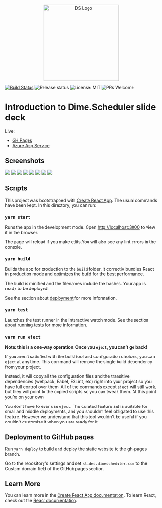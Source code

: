 <p align="center"><img src="assets/ds.png?raw=true" alt="DS Logo" height="250"></p>

[![Build Status](https://dev.azure.com/dimenicsbe/Dime/_apis/build/status/dimenics.ds-introduction?branchName=master)](https://dev.azure.com/dimenicsbe/Dime/_build/latest?definitionId=188&branchName=master) ![Release status](https://vsrm.dev.azure.com/dimenicsbe/_apis/public/Release/badge/3faeaf76-379c-4e0d-9078-1d71ee186ba5/2/2) ![License: MIT](https://img.shields.io/badge/License-MIT-blue.svg) ![PRs Welcome](https://img.shields.io/badge/PRs-welcome-brightgreen.svg?style=flat-square)

# Introduction to Dime.Scheduler slide deck

Live:
- [GH Pages](https://dimenics.github.io/ds-introduction/)
- [Azure App Service](https://dimeschedulerintroduction.azurewebsites.net/)

## Screenshots

![](assets/slide1.png)
![](assets/slide2.png)
![](assets/slide3.png)
![](assets/slide4.png)
![](assets/slide5.png)
![](assets/slide6.png)
![](assets/slide7.png)
![](assets/slide8.png)

## Scripts

This project was bootstrapped with [Create React App](https://github.com/facebook/create-react-app). 
The usual commands have been kept. In this directory, you can run:

### `yarn start`

Runs the app in the development mode. Open [http://localhost:3000](http://localhost:3000) to view it in the browser.

The page will reload if you make edits.You will also see any lint errors in the console.

### `yarn build`

Builds the app for production to the `build` folder.
It correctly bundles React in production mode and optimizes the build for the best performance.

The build is minified and the filenames include the hashes.
Your app is ready to be deployed!

See the section about [deployment](https://facebook.github.io/create-react-app/docs/deployment) for more information.

### `yarn test`

Launches the test runner in the interactive watch mode.
See the section about [running tests](https://facebook.github.io/create-react-app/docs/running-tests) for more information.

### `yarn run eject`

**Note: this is a one-way operation. Once you `eject`, you can’t go back!**

If you aren’t satisfied with the build tool and configuration choices, you can `eject` at any time. This command will remove the single build dependency from your project.

Instead, it will copy all the configuration files and the transitive dependencies (webpack, Babel, ESLint, etc) right into your project so you have full control over them. All of the commands except `eject` will still work, but they will point to the copied scripts so you can tweak them. At this point you’re on your own.

You don’t have to ever use `eject`. The curated feature set is suitable for small and middle deployments, and you shouldn’t feel obligated to use this feature. However we understand that this tool wouldn’t be useful if you couldn’t customize it when you are ready for it.

## Deployment to GitHub pages

Run `yarn deploy` to build and deploy the static website to the gh-pages branch.

Go to the repository's settings and set `slides.dimescheduler.com` to the Custom domain field of the GitHub pages section.

## Learn More

You can learn more in the [Create React App documentation](https://facebook.github.io/create-react-app/docs/getting-started).
To learn React, check out the [React documentation](https://reactjs.org/).
